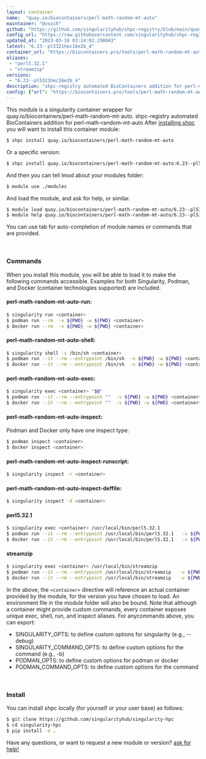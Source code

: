 ```yaml
---
layout: container
name:  "quay.io/biocontainers/perl-math-random-mt-auto"
maintainer: "@vsoch"
github: "https://github.com/singularityhub/shpc-registry/blob/main/quay.io/biocontainers/perl-math-random-mt-auto/container.yaml"
config_url: "https://raw.githubusercontent.com/singularityhub/shpc-registry/main/quay.io/biocontainers/perl-math-random-mt-auto/container.yaml"
updated_at: "2023-03-18 03:14:02.298043"
latest: "6.23--pl5321hec16e2b_4"
container_url: "https://biocontainers.pro/tools/perl-math-random-mt-auto"
aliases:
 - "perl5.32.1"
 - "streamzip"
versions:
 - "6.23--pl5321hec16e2b_4"
description: "shpc-registry automated BioContainers addition for perl-math-random-mt-auto"
config: {"url": "https://biocontainers.pro/tools/perl-math-random-mt-auto", "maintainer": "@vsoch", "description": "shpc-registry automated BioContainers addition for perl-math-random-mt-auto", "latest": {"6.23--pl5321hec16e2b_4": "sha256:3677de37bb0c8b65ba96c66dd892008e5eedd423d403369cf4d641df2829c3ca"}, "tags": {"6.23--pl5321hec16e2b_4": "sha256:3677de37bb0c8b65ba96c66dd892008e5eedd423d403369cf4d641df2829c3ca"}, "docker": "quay.io/biocontainers/perl-math-random-mt-auto", "aliases": {"perl5.32.1": "/usr/local/bin/perl5.32.1", "streamzip": "/usr/local/bin/streamzip"}}
---
```


This module is a singularity container wrapper for quay.io/biocontainers/perl-math-random-mt-auto.
shpc-registry automated BioContainers addition for perl-math-random-mt-auto
After [installing shpc](#install) you will want to install this container module:


```bash
$ shpc install quay.io/biocontainers/perl-math-random-mt-auto
```

Or a specific version:

```bash
$ shpc install quay.io/biocontainers/perl-math-random-mt-auto:6.23--pl5321hec16e2b_4
```

And then you can tell lmod about your modules folder:

```bash
$ module use ./modules
```

And load the module, and ask for help, or similar.

```bash
$ module load quay.io/biocontainers/perl-math-random-mt-auto/6.23--pl5321hec16e2b_4
$ module help quay.io/biocontainers/perl-math-random-mt-auto/6.23--pl5321hec16e2b_4
```

You can use tab for auto-completion of module names or commands that are provided.

<br>

### Commands

When you install this module, you will be able to load it to make the following commands accessible.
Examples for both Singularity, Podman, and Docker (container technologies supported) are included.

#### perl-math-random-mt-auto-run:

```bash
$ singularity run <container>
$ podman run --rm  -v ${PWD} -w ${PWD} <container>
$ docker run --rm  -v ${PWD} -w ${PWD} <container>
```

#### perl-math-random-mt-auto-shell:

```bash
$ singularity shell -s /bin/sh <container>
$ podman run --it --rm --entrypoint /bin/sh  -v ${PWD} -w ${PWD} <container>
$ docker run --it --rm --entrypoint /bin/sh  -v ${PWD} -w ${PWD} <container>
```

#### perl-math-random-mt-auto-exec:

```bash
$ singularity exec <container> "$@"
$ podman run --it --rm --entrypoint ""  -v ${PWD} -w ${PWD} <container> "$@"
$ docker run --it --rm --entrypoint ""  -v ${PWD} -w ${PWD} <container> "$@"
```

#### perl-math-random-mt-auto-inspect:

Podman and Docker only have one inspect type.

```bash
$ podman inspect <container>
$ docker inspect <container>
```

#### perl-math-random-mt-auto-inspect-runscript:

```bash
$ singularity inspect -r <container>
```

#### perl-math-random-mt-auto-inspect-deffile:

```bash
$ singularity inspect -d <container>
```


#### perl5.32.1

```bash
$ singularity exec <container> /usr/local/bin/perl5.32.1
$ podman run --it --rm --entrypoint /usr/local/bin/perl5.32.1   -v ${PWD} -w ${PWD} <container> -c " $@"
$ docker run --it --rm --entrypoint /usr/local/bin/perl5.32.1   -v ${PWD} -w ${PWD} <container> -c " $@"
```


#### streamzip

```bash
$ singularity exec <container> /usr/local/bin/streamzip
$ podman run --it --rm --entrypoint /usr/local/bin/streamzip   -v ${PWD} -w ${PWD} <container> -c " $@"
$ docker run --it --rm --entrypoint /usr/local/bin/streamzip   -v ${PWD} -w ${PWD} <container> -c " $@"
```



In the above, the `<container>` directive will reference an actual container provided
by the module, for the version you have chosen to load. An environment file in the
module folder will also be bound. Note that although a container
might provide custom commands, every container exposes unique exec, shell, run, and
inspect aliases. For anycommands above, you can export:

 - SINGULARITY_OPTS: to define custom options for singularity (e.g., --debug)
 - SINGULARITY_COMMAND_OPTS: to define custom options for the command (e.g., -b)
 - PODMAN_OPTS: to define custom options for podman or docker
 - PODMAN_COMMAND_OPTS: to define custom options for the command

<br>

### Install

You can install shpc locally (for yourself or your user base) as follows:

```bash
$ git clone https://github.com/singularityhub/singularity-hpc
$ cd singularity-hpc
$ pip install -e .
```

Have any questions, or want to request a new module or version? [ask for help!](https://github.com/singularityhub/singularity-hpc/issues)